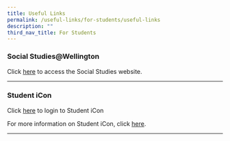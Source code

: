 ```yaml
---
title: Useful Links
permalink: /useful-links/for-students/useful-links
description: ""
third_nav_title: For Students
---
```



### Social Studies@Wellington

Click [here](https://sites.google.com/view/wtps-socialstudies/home) to access the Social Studies website.

---------------

### Student iCon

Click [here](https://workspace.google.com/dashboard) to login to Student iCon

For more information on Student iCon, click [here](https://wellingtonpri.moe.edu.sg/useful-links/for-students/student-icon).

------------